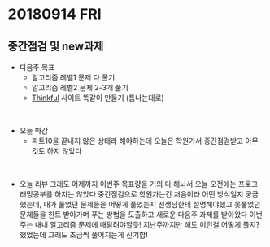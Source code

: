 # 20180914 FRI

## 중간점검 및 new과제

- 다음주 목표
  - 알고리즘 레벨1 문제 다 풀기
  - 알고리즘 레벨2 문제 2-3개 풀기
  - [Thinkful](https://www.thinkful.com/) 사이트 똑같이 만들기 (틈나는대로)
<br />

- 오늘 마감
  - 파트10을 끝내지 않은 상태라 해야하는데 오늘은 학원가서 중간점검받고 아무것도 하지 않았다
<br />

- 오늘 리뷰
그래도 어제까지 이번주 목표량을 거의 다 해놔서 오늘 오전에는 프로그래밍공부를 하지는 않았다 
중간점검으로 학원가는건 처음이라 어떤 방식일지 궁금했는데, 내가 풀었던 문제들을 어떻게 풀었는지 선생님한테 설명해야했고 못풀었던 문제들을 힌트 받아가며 푸는 방법을 도출하고 새로운 다음주 과제를 받아왔다 
이번주는 내내 알고리즘 문제에 매달려야할듯!
지난주까지만 해도 이런걸 어떻게 풀지? 했었는데 그래도 조금씩 풀어지는게 신기함!
